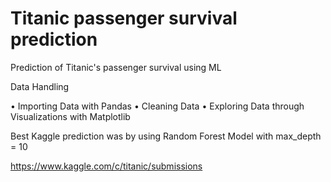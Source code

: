 # Titanic passenger survival prediction
Prediction of Titanic's passenger survival using ML 

Data Handling

• Importing Data with Pandas
• Cleaning Data
• Exploring Data through Visualizations with Matplotlib

Best Kaggle prediction was by using Random Forest Model with max_depth = 10

https://www.kaggle.com/c/titanic/submissions
